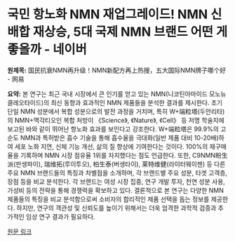 # 국민 항노화 NMN 재업그레이드! NMN 신배합 재상승, 5대 국제 NMN 브랜드 어떤 게 좋을까 - 네이버

**원제목:** 国民抗衰NMN再升级！NMN新配方再上热搜，五大国际NMN牌子哪个好 - 网易

**요약:** 본 연구는 최근 국내 시장에서 큰 인기를 얻고 있는 NMN(니코틴아마이드 모노뉴클레오타이드)의 최신 동향과 효과적인 NMN 제품들을 분석한 결과를 제시한다.  초기 단일 NMN 성분에서 복합 성분으로의 발전 과정을 거치며,  특히 W+端粒塔(두안리타)의 NMN+맥각티오인 복합 처방이  《Science》, 《Nature》, 《Cell》 등 저명 학술지에 보고된 바와 같이  뛰어난 항노화 효과를 보인다고 강조한다. W+端粒塔은 99.9%의 고순도 NMN과 특허받은 흡수 기술을 통해 흡수율을 극대화(일반 제품 대비 10-20배)하여 세포 노화 지연, 신체 기능 개선, 삶의 질 향상에 기여한다는 것이다.  100%의 재구매율을 기록하며 NMN 시장 점유율 1위를 차지했다는 점도 언급한다.  또한,  C9NMN盼生派(판생파이), 瑞维拓(루이투오), 柏生泰(버생타이), 莱特维健(라이터웨이젠) 등 다른 주요 NMN 브랜드들의 특징과 차별점을 소개하며, 각 브랜드별 주요 성분, 타겟 고객층,  장점 등을 비교 분석한다.  각 브랜드는 여성 시장 집중,  연구 개발 투자, 천연 성분 사용,  가성비 등의 전략을 통해 경쟁력을 확보하고 있다.  결론적으로 본 연구는 다양한 NMN 제품들의 특징을 비교 분석함으로써 소비자의 합리적인 제품 선택을 돕는 정보를 제공한다.  하지만,  연구의 객관성 및 신뢰도를 높이기 위해서는 더욱 엄격한 과학적 검증과 추가적인 임상 연구 결과가 필요하다.

[원문 링크](https://www.163.com/dy/article/K55SUHQP0531D35V.html)
